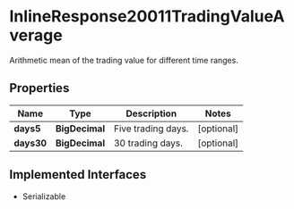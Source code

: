 

# InlineResponse20011TradingValueAverage

Arithmetic mean of the trading value for different time ranges.

## Properties

Name | Type | Description | Notes
------------ | ------------- | ------------- | -------------
**days5** | **BigDecimal** | Five trading days. |  [optional]
**days30** | **BigDecimal** | 30 trading days. |  [optional]


## Implemented Interfaces

* Serializable


